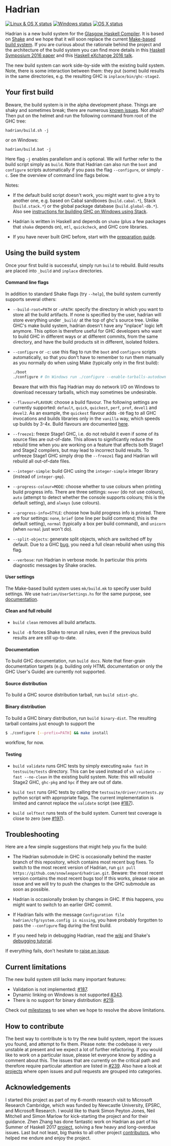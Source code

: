 Hadrian
=======

[![Linux & OS X status](https://img.shields.io/travis/snowleopard/hadrian/master.svg?label=Linux%20%26%20OS%20X)](https://travis-ci.org/snowleopard/hadrian) [![Windows status](https://img.shields.io/appveyor/ci/snowleopard/hadrian/master.svg?label=Windows)](https://ci.appveyor.com/project/snowleopard/hadrian) [![OS X status](https://img.shields.io/circleci/project/github/snowleopard/hadrian.svg?label=OS%20X)](https://circleci.com/gh/snowleopard/hadrian)

Hadrian is a new build system for the [Glasgow Haskell Compiler][ghc]. It is based
on [Shake][shake] and we hope that it will soon replace the current
[Make-based build system][make]. If you are curious about the rationale behind the
project and the architecture of the build system you can find more details in
this [Haskell Symposium 2016 paper](https://dl.acm.org/authorize?N41275) and this
[Haskell eXchange 2016 talk][talk].

The new build system can work side-by-side with the existing build system. Note, there is
some interaction between them: they put (some) build results in the same directories,
e.g. the resulting GHC is `inplace/bin/ghc-stage2`.

Your first build
----------------

Beware, the build system is in the alpha development phase. Things are shaky and sometimes
break; there are numerous [known issues][issues]. Not afraid? Then put on the helmet and
run the following command from root of the GHC tree:

```
hadrian/build.sh -j
```

or on Windows:

```
hadrian/build.bat -j
```

Here flag `-j` enables parallelism and is optional. We will further refer to the build script
simply as `build`. Note that Hadrian can also run the `boot` and `configure` scripts
automatically if you pass the flag `--configure`, or simply `-c`. See the overview of
command line flags below.

Notes:

* If the default build script doesn't work, you might want to give a try to another one, e.g. based
on Cabal sandboxes (`build.cabal.*`), Stack (`build.stack.*`) or the global package database
(`build.global-db.*`). Also see [instructions for building GHC on Windows using Stack][windows-build].

* Hadrian is written in Haskell and depends on `shake` (plus a few packages that `shake` depends on),
`mtl`, `quickcheck`, and GHC core libraries.

* If you have never built GHC before, start with the [preparation guide][ghc-preparation].

Using the build system
----------------------
Once your first build is successful, simply run `build` to rebuild. Build results
are placed into `_build` and `inplace` directories.

#### Command line flags

In addition to standard Shake flags (try `--help`), the build system
currently supports several others:

* `--build-root=PATH` or `-oPATH`: specify the directory in which you want to store all
the build artifacts. If none is specified by the user, hadrian will store everything
under `_build/` at the top of ghc's source tree. Unlike GHC's make build system,
hadrian doesn't have any "inplace" logic left anymore. This option is therefore
useful for GHC developers who want to build GHC in different ways or at different
commits, from the same directory, and have the build products sit in different,
isolated folders.

* `--configure` or `-c`: use this flag to run the `boot` and `configure` scripts
automatically, so that you don't have to remember to run them manually as you normally
do when using Make (typically only in the first build):
    ```bash
    ./boot
    ./configure # On Windows run ./configure --enable-tarballs-autodownload
    ```
    Beware that with this flag Hadrian may do network I/O on Windows to download necessary
    tarballs, which may sometimes be undesirable.

* `--flavour=FLAVOUR`: choose a build flavour. The following settings are currently supported:
`default`, `quick`, `quickest`, `perf`, `prof`, `devel1` and `devel2`. As an example, the
`quickest` flavour adds `-O0` flag to all GHC invocations and builds libraries only in the
`vanilla` way, which speeds up builds by 3-4x. Build flavours are documented
[here](https://github.com/snowleopard/hadrian/blob/master/doc/flavours.md).

* `--freeze1`: freeze Stage1 GHC, i.e. do not rebuild it even if some of its source files
are out-of-date. This allows to significantly reduce the rebuild time when you are working
on a feature that affects both Stage1 and Stage2 compilers, but may lead to incorrect
build results. To unfreeze Stage1 GHC simply drop the `--freeze1` flag and Hadrian will
rebuild all out-of-date files.

* `--integer-simple`: build GHC using the `integer-simple` integer library (instead
of `integer-gmp`).

* `--progress-colour=MODE`: choose whether to use colours when printing build progress
info. There are three settings: `never` (do not use colours), `auto` (attempt to detect
whether the console supports colours; this is the default setting), and `always` (use
colours).

* `--progress-info=STYLE`: choose how build progress info is printed. There are four
settings: `none`, `brief` (one line per build command; this is the default setting),
`normal` (typically a box per build command), and `unicorn` (when `normal` just won't do).

* `--split-objects`: generate split objects, which are switched off by default. Due to
a GHC [bug][ghc-split-objs-bug], you need a full clean rebuild when using this flag.

* `--verbose`: run Hadrian in verbose mode. In particular this prints diagnostic messages
by Shake oracles.

#### User settings

The Make-based build system uses `mk/build.mk` to specify user build settings. We
use `hadrian/UserSettings.hs` for the same purpose, see [documentation](doc/user-settings.md).

#### Clean and full rebuild

* `build clean` removes all build artefacts.

* `build -B` forces Shake to rerun all rules, even if the previous build results are
are still up-to-date.

#### Documentation

To build GHC documentation, run `build docs`. Note that finer-grain documentation
targets (e.g. building only HTML documentation or only the GHC User's Guide)
are currently not supported.

#### Source distribution

To build a GHC source distribution tarball, run `build sdist-ghc`.

#### Binary distribution

To build a GHC binary distribution, run `build binary-dist`. The resulting
tarball contains just enough to support the

``` sh
$ ./configure [--prefix=PATH] && make install
```

workflow, for now.

#### Testing

* `build validate` runs GHC tests by simply executing `make fast` in `testsuite/tests`
directory. This can be used instead of `sh validate --fast --no-clean` in the existing
build system. Note: this will rebuild Stage2 GHC, `ghc-pkg` and `hpc` if they are out of date.

* `build test` runs GHC tests by calling the `testsuite/driver/runtests.py` python
script with appropriate flags. The current implementation is limited and cannot
replace the `validate` script (see [#187][validation-issue]).

* `build selftest` runs tests of the build system. Current test coverage is close to
zero (see [#197][test-issue]).

Troubleshooting
---------------

Here are a few simple suggestions that might help you fix the build:

* The Hadrian submodule in GHC is occasionally behind the master branch of this repository,
  which contains most recent bug fixes. To switch to the most recent version of Hadrian,
  run `git pull https://github.com/snowleopard/hadrian.git`. Beware: the most recent version
  contains the most recent bugs too! If this works, please raise an issue and we will try to
  push the changes to the GHC submodule as soon as possible.
  
* Hadrian is occasionally broken by changes in GHC. If this happens, you might want to switch
  to an earlier GHC commit.
  
* If Hadrian fails with the message `Configuration file hadrian/cfg/system.config is missing`,
  you have probably forgotten to pass the `--configure` flag during the first build.
  
* If you need help in debugging Hadrian, read the [wiki](https://github.com/snowleopard/hadrian/wiki)
  and Shake's [debugging tutorial](https://shakebuild.com/debugging).

If everything fails, don't hesitate to [raise an issue](https://github.com/snowleopard/hadrian/issues/new).

Current limitations
-------------------
The new build system still lacks many important features:
* Validation is not implemented: [#187][validation-issue].
* Dynamic linking on Windows is not supported [#343][dynamic-windows-issue].
* There is no support for binary distribution: [#219][bin-dist-issue].

Check out [milestones] to see when we hope to resolve the above limitations.

How to contribute
-----------------

The best way to contribute is to try the new build system, report the issues
you found, and attempt to fix them. Please note: the codebase is very unstable
at present and we expect a lot of further refactoring. If you would like to
work on a particular issue, please let everyone know by adding a comment about
this. The issues that are currently on the critical path and therefore require
particular attention are listed in [#239](https://github.com/snowleopard/hadrian/issues/239).
Also have a look at [projects](https://github.com/snowleopard/hadrian/projects)
where open issues and pull requests are grouped into categories.

Acknowledgements
----------------

I started this project as part of my 6-month research visit to Microsoft
Research Cambridge, which was funded by Newcastle University, EPSRC, and
Microsoft Research. I would like to thank Simon Peyton Jones, Neil Mitchell
and Simon Marlow for kick-starting the project and for their guidance.
Zhen Zhang has done fantastic work on Hadrian as part of his Summer of
Haskell 2017 [project](https://summer.haskell.org/ideas.html#hadrian-ghc),
solving a few heavy and long-overdue issues. Last but not least, big thanks
to all other project [contributors][contributors], who helped me endure and
enjoy the project.

[ghc]: https://en.wikipedia.org/wiki/Glasgow_Haskell_Compiler
[shake]: https://github.com/ndmitchell/shake
[make]: https://ghc.haskell.org/trac/ghc/wiki/Building/Architecture
[talk]: https://skillsmatter.com/skillscasts/8722-meet-hadrian-a-new-build-system-for-ghc
[issues]: https://github.com/snowleopard/hadrian/issues
[ghc-preparation]: https://ghc.haskell.org/trac/ghc/wiki/Building/Preparation
[ghc-windows-quick-build]: https://ghc.haskell.org/trac/ghc/wiki/Building/Preparation/Windows#AQuickBuild
[windows-build]: https://github.com/snowleopard/hadrian/blob/master/doc/windows.md
[ghc-split-objs-bug]: https://ghc.haskell.org/trac/ghc/ticket/11315
[test-issue]: https://github.com/snowleopard/hadrian/issues/197
[validation-issue]: https://github.com/snowleopard/hadrian/issues/187
[dynamic-windows-issue]: https://github.com/snowleopard/hadrian/issues/343
[bin-dist-issue]: https://github.com/snowleopard/hadrian/issues/219
[milestones]: https://github.com/snowleopard/hadrian/milestones
[contributors]: https://github.com/snowleopard/hadrian/graphs/contributors
